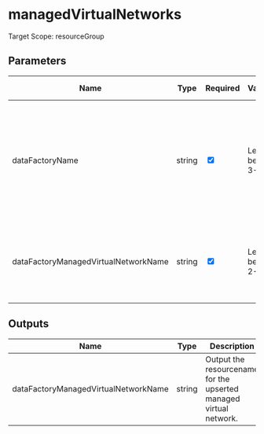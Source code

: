 # managedVirtualNetworks

Target Scope: resourceGroup

## Parameters
| Name | Type | Required | Validation | Default value | Description |
| -- |  -- | -- | -- | -- | -- |
| dataFactoryName | string | <input type="checkbox" checked> | Length between 3-63 | <pre></pre> | The resource name of the Data Factory you are targeting. This resource has to be pre-existing. |
| dataFactoryManagedVirtualNetworkName | string | <input type="checkbox" checked> | Length between 2-64 | <pre></pre> | The resource name of the managed virtual network to be upserted. |
## Outputs
| Name | Type | Description |
| -- |  -- | -- |
| dataFactoryManagedVirtualNetworkName | string | Output the resourcename for the upserted managed virtual network. |

